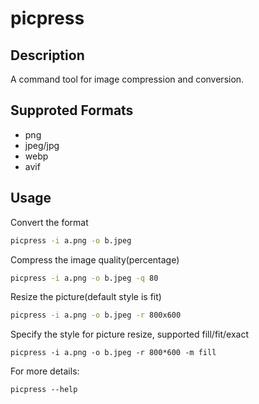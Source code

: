 # picpress

## Description

A command tool for image compression and conversion.

## Supproted Formats

* png
* jpeg/jpg
* webp
* avif

## Usage

Convert the format

```sh
picpress -i a.png -o b.jpeg
```

Compress the image quality(percentage)
```sh
picpress -i a.png -o b.jpeg -q 80
```

Resize the picture(default style is fit)
```sh
picpress -i a.png -o b.jpeg -r 800x600
```

Specify the style for picture resize, supported fill/fit/exact
```
picpress -i a.png -o b.jpeg -r 800*600 -m fill
```

For more details:
```
picpress --help
```